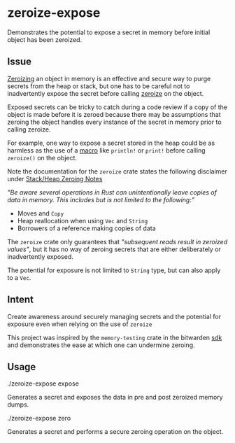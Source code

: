 # zeroize-expose
Demonstrates the potential to expose a secret in memory before initial object has been zeroized.

## Issue
[Zeroizing](https://docs.rs/zeroize/latest/zeroize/trait.Zeroize.html) an object in memory is an effective and secure way to purge secrets from the heap or stack, but one has to be careful not to inadvertently expose the secret before calling [zeroize](https://crates.io/crates/zeroize) on the object.

Exposed secrets can be tricky to catch during a code review if a copy of the object is made before it is zeroed because there may be assumptions that zeroing the object handles every instance of the secret in memory prior to calling zeroize.

For example, one way to expose a secret stored in the heap could be as harmless as the use of a [macro](https://doc.rust-lang.org/book/ch19-06-macros.html) like `println!` or `print!` before calling `zeroize()` on the object. 

Note the documentation for the `zeroize` crate states the following disclaimer under [Stack/Heap Zeroing Notes](https://docs.rs/zeroize/1.7.0/zeroize/#stackheap-zeroing-notes)

*"Be aware several operations in Rust can unintentionally leave copies of data in memory. This includes but is not limited to
the following:"*

 - Moves and `Copy`
 - Heap reallocation when using `Vec` and `String`
 - Borrowers of a reference making copies of data

The `zeroize` crate only guarantees that *"subsequent reads result in zeroized values"*, but it has no way of zeroing secrets that are either deliberately or inadvertently exposed. 

The potential for exposure is not limited to `String` type, but can also apply to a `Vec`.

## Intent
Create awareness around securely managing secrets and the potential for exposure even when relying on the use of `zeroize`

This project was inspired by the `memory-testing` crate in the bitwarden [sdk](https://github.com/bitwarden/sdk/) and demonstrates the ease at which one can undermine zeroing.

## Usage
./zeroize-expose expose

Generates a secret and exposes the data in pre and post zeroized memory dumps.

./zeroize-expose zero

Generates a secret and performs a secure zeroing operation on the object.

